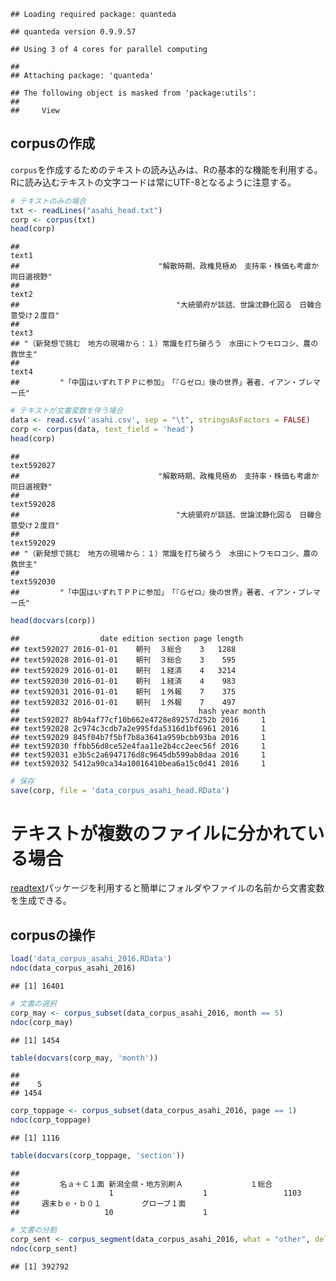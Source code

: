     ## Loading required package: quanteda

    ## quanteda version 0.9.9.57

    ## Using 3 of 4 cores for parallel computing

    ## 
    ## Attaching package: 'quanteda'

    ## The following object is masked from 'package:utils':
    ## 
    ##     View

corpusの作成
------------

`corpus`を作成するためのテキストの読み込みは、Rの基本的な機能を利用する。Rに読み込むテキストの文字コードは常にUTF-8となるように注意する。

``` r
# テキストのみの場合
txt <- readLines("asahi_head.txt")
corp <- corpus(txt)
head(corp)
```

    ##                                                                                  text1 
    ##                               "解散時期、政権見極め　支持率・株価も考慮か　同日選視野" 
    ##                                                                                  text2 
    ##                                   "大統領府が談話、世論沈静化図る　日韓合意受け２度目" 
    ##                                                                                  text3 
    ## "（新発想で挑む　地方の現場から：１）常識を打ち破ろう　水田にトウモロコシ、農の救世主" 
    ##                                                                                  text4 
    ##         "「中国はいずれＴＰＰに参加」　「『Ｇゼロ』後の世界」著者、イアン・ブレマー氏"

``` r
# テキストが文書変数を伴う場合
data <- read.csv('asahi.csv', sep = "\t", stringsAsFactors = FALSE)
corp <- corpus(data, text_field = 'head')
head(corp)
```

    ##                                                                             text592027 
    ##                               "解散時期、政権見極め　支持率・株価も考慮か　同日選視野" 
    ##                                                                             text592028 
    ##                                   "大統領府が談話、世論沈静化図る　日韓合意受け２度目" 
    ##                                                                             text592029 
    ## "（新発想で挑む　地方の現場から：１）常識を打ち破ろう　水田にトウモロコシ、農の救世主" 
    ##                                                                             text592030 
    ##         "「中国はいずれＴＰＰに参加」　「『Ｇゼロ』後の世界」著者、イアン・ブレマー氏"

``` r
head(docvars(corp))
```

    ##                  date edition section page length
    ## text592027 2016-01-01    朝刊  ３総合    3   1288
    ## text592028 2016-01-01    朝刊  ３総合    3    595
    ## text592029 2016-01-01    朝刊  １経済    4   3214
    ## text592030 2016-01-01    朝刊  １経済    4    983
    ## text592031 2016-01-01    朝刊  １外報    7    375
    ## text592032 2016-01-01    朝刊  １外報    7    497
    ##                                        hash year month
    ## text592027 8b94af77cf10b662e4728e89257d252b 2016     1
    ## text592028 2c974c3cdb7a2e995fda5316d1bf6961 2016     1
    ## text592029 845f04b7f5bf7b8a3641a959bcbb93ba 2016     1
    ## text592030 ffbb56d8ce52e4faa11e2b4cc2eec56f 2016     1
    ## text592031 e3b5c2a6947176d8c9645db599ab8daa 2016     1
    ## text592032 5412a90ca34a10016410bea6a15c0d41 2016     1

``` r
# 保存
save(corp, file = 'data_corpus_asahi_head.RData')
```

テキストが複数のファイルに分かれている場合
==========================================

[readtext](https://github.com/kbenoit/readtext)パッケージを利用すると簡単にフォルダやファイルの名前から文書変数を生成できる。

corpusの操作
------------

``` r
load('data_corpus_asahi_2016.RData')
ndoc(data_corpus_asahi_2016)
```

    ## [1] 16401

``` r
# 文書の選択
corp_may <- corpus_subset(data_corpus_asahi_2016, month == 5)
ndoc(corp_may)
```

    ## [1] 1454

``` r
table(docvars(corp_may, 'month'))
```

    ## 
    ##    5 
    ## 1454

``` r
corp_toppage <- corpus_subset(data_corpus_asahi_2016, page == 1)
ndoc(corp_toppage)
```

    ## [1] 1116

``` r
table(docvars(corp_toppage, 'section'))
```

    ## 
    ##         名ａ＋Ｃ１面 新潟全県・地方別刷Ａ               １総合 
    ##                    1                    1                 1103 
    ##     週末ｂｅ・ｂ０１         グローブ１面 
    ##                   10                    1

``` r
# 文書の分割
corp_sent <- corpus_segment(data_corpus_asahi_2016, what = "other", delimiter = "。")
ndoc(corp_sent)
```

    ## [1] 392792
